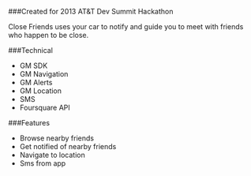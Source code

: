 ###Created for 2013 AT&T Dev Summit Hackathon    
    
Close Friends uses your car to notify and guide you to meet with friends who happen to be close. 

###Technical
- GM SDK- GM Navigation- GM Alerts- GM Location- SMS- Foursquare API
###Features
- Browse nearby friends- Get notified of nearby friends- Navigate to location- Sms from app
